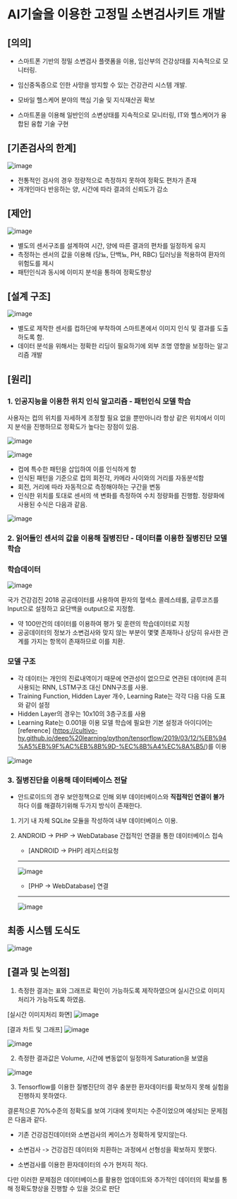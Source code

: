 # AI기술을 이용한 고정밀 소변검사키트 개발


## **[의의]**
- 스마트폰 기반의 정밀 소변검사 플랫폼을 이용, 임산부의 건강상태를 지속적으로 모니터링.

- 임신중독증으로 인한 사망을 방지할 수 있는 건강관리 시스템 개발.

- 모바일 헬스케어 분야의 핵심 기술 및 지식재산권 확보

- 스마트폰을 이용해 일반인의 소변상태를 지속적으로 모니터링, IT와 헬스케어가 융합된 융합 기술 구현

## **[기존검사의 한계]**

![image](https://user-images.githubusercontent.com/34786411/105121860-6d897600-5b18-11eb-9112-d135ecadc9aa.png)

- 전통적인 검사의 경우 정량적으로 측정하지 못하여 정확도 편차가 존재
- 개개인마다 반응하는 양, 시간에 따라 결과의 신뢰도가 감소

## **[제안]**

![image](https://user-images.githubusercontent.com/34786411/105126143-7468b680-5b21-11eb-8551-3cb92ac0ac82.png)

- 별도의 센서구조를 설계하여 시간, 양에 따른 결과의 편차를 일정하게 유지
- 측정하는 센서의 값을 이용해 (당뇨, 단백뇨, PH, RBC) 딥러닝을 적용하여 환자의 위험도를 제시
- 패턴인식과 동시에 이미지 분석을 통하여 정확도향상

## **[설계 구조]**

![image](https://user-images.githubusercontent.com/34786411/105124348-51d49e80-5b1d-11eb-8e88-317a4ce4a642.png)

- 별도로 제작한 센서를 컵하단에 부착하여 스마트폰에서 이미지 인식 및 결과를 도출하도록 함.
- 데이터 분석을 위해서는 정확한 리딩이 필요하기에 외부 조명 영향을 보정하는 알고리즘 개발

## **[원리]**

### 1. 인공지능을 이용한 위치 인식 알고리즘 - 패턴인식 모델 학습

사용자는 컵의 위치를 자세하게 조정할 필요 없을 뿐만아니라 항상 같은 위치에서 이미지 분석을 진행하므로 정확도가 높다는 장점이 있음.


![image](https://user-images.githubusercontent.com/34786411/105124535-ad069100-5b1d-11eb-8861-f66365f1ceda.png)

![image](https://user-images.githubusercontent.com/34786411/105124684-01117580-5b1e-11eb-8ed0-82fc259a4b0a.png)

- 컵에 특수한 패턴을 삽입하여 이를 인식하게 함
- 인식된 패턴을 기준으로 컵의 회전각, 카메라 사이와의 거리를 자동분석함
- 회전, 거리에 따라 자동적으로 측정해야하는 구간을 변동
- 인식한 위치를 토대로 센서의 색 변화를 측정하여 수치 정량화를 진행함. 정량화에 사용된 수식은 다음과 같음.

![image](https://user-images.githubusercontent.com/34786411/105129501-8bf76d80-5b28-11eb-8fcc-9d04fd58532f.png)



### 2. 읽어들인 센서의 값을 이용해 질병진단 - 데이터를 이용한 질병진단 모델 학습


### 학습데이터 

![image](https://user-images.githubusercontent.com/34786411/105126049-32d80b80-5b21-11eb-8210-137b08617624.png)

 국가 건강검진 2018 공공데이터를 사용하여 환자의 혈색소 콜레스테롤, 글루코즈를 Input으로 설정하고 요단백을 output으로 지정함.
  - 약 100만건의 데이터를 이용하여 평가 및 훈련의 학습데이터로 지정
  - 공공데이터의 정보가 소변검사와 맞지 않는 부분이 몇몇 존재하나 상당히 유사한 관계를 가지는 항목이 존재하므로 이를 치환.

### 모델 구조

  - 각 데이터는 개인의 진료내역이기 때문에 연관성이 없으므로 연관된 데이터에 흔히 사용되는 RNN, LSTM구조 대신 DNN구조를 사용.
  - Training Function, Hidden Layer 개수, Learning Rate는 각각 다음 다음 도표와 같이 설정
  - Hidden Layer의 경우는 10x10의 3층구조를 사용
  - Learning Rate는 0.001을 이용
  모델 학습에 필요한 기본 설정과 아이디어는 [reference] (https://cultivo-hy.github.io/deep%20learning/python/tensorflow/2019/03/12/%EB%94%A5%EB%9F%AC%EB%8B%9D-%EC%8B%A4%EC%8A%B5/)를 이용
  
  ![image](https://user-images.githubusercontent.com/34786411/105127416-34ef9980-5b24-11eb-879c-33aace616f5b.png)
  
### 3. 질병진단을 이용해 데이터베이스 전달

  - 안드로이드의 경우 보안정책으로 인해 외부 데이터베이스와 **직접적인 연결이 불가** 하다 이를 해결하기위해 두가지 방식이 존재한다.
  1. 기기 내 자체 SQLite 모듈을 작성하여 내부 데이터베이스 이용.
  2. ANDROID -> PHP -> WebDatabase 간접적인 연결을 통한 데이터베이스 접속
  
     - [ANDROID -> PHP] 레지스터요청 
     ----------
     
     ![image](https://user-images.githubusercontent.com/34786411/105127977-5bfa9b00-5b25-11eb-85df-f0618032ffda.png)
  
  
     - [PHP -> WebDatabase] 연결
     -----------
     
     ![image](https://user-images.githubusercontent.com/34786411/105128047-86e4ef00-5b25-11eb-9ef1-7e219d8b4e62.png)
     
     
## 최종 시스템 도식도

![image](https://user-images.githubusercontent.com/34786411/105129134-c57ba900-5b27-11eb-9553-5d1e58cb4b6b.png)
     
     
     
     
     
## [결과 및 논의점]

1. 측정한 결과는 표와 그래프로 확인이 가능하도록 제작하였으며 실시간으로 이미지처리가 가능하도록 하였음.


[실시간 이미지처리 화면]
![image](https://user-images.githubusercontent.com/34786411/105130792-02956a80-5b2b-11eb-85f4-0946131566cd.png)

[결과 차트 및 그래프]
![image](https://user-images.githubusercontent.com/34786411/105129571-b517fe00-5b28-11eb-8ef9-5fcb3f2c55d9.png)

![image](https://user-images.githubusercontent.com/34786411/105131118-a5e67f80-5b2b-11eb-9d3a-d85081c90b98.png)



2. 측정한 결과값은 Volume, 시간에 변동없이 일정하게 Saturation을 보였음


![image](https://user-images.githubusercontent.com/34786411/105129634-d37df980-5b28-11eb-8b38-ebd880b5fe6c.png)





3. Tensorflow를 이용한 질병진단의 경우 충분한 환자데이터를 확보하지 못해 실험을 진행하지 못하였다.

결론적으론 70%수준의 정확도를 보여 기대에 못미치는 수준이었으며 예상되는 문제점은 다음과 같다.

  - 기존 건강검진데이터와 소변검사의 케이스가 정확하게 맞지않는다.
  
  - 소변검사 -> 건강검진 데이터와 치환하는 과정에서 선형성을 확보하지 못했다.
  
  - 소변검사를 이용한 환자데이터의 수가 현저히 적다.
  
  다만 이러한 문제점은 데이터베이스를 활용한 업데이트와 추가적인 데이터의 확보를 통해 정확도향상을 진행할 수 있을 것으로 판단
  




